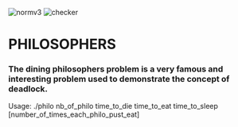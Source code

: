 ![normv3](https://github.com/busshi/philosophers/actions/workflows/norm.yml/badge.svg) ![checker](https://github.com/busshi/philosophers/actions/workflows/checker.yml/badge.svg)

# PHILOSOPHERS

### The dining philosophers problem is a very famous and interesting problem used to demonstrate the concept of deadlock.




Usage:
./philo nb_of_philo time_to_die time_to_eat time_to_sleep [number_of_times_each_philo_pust_eat]


